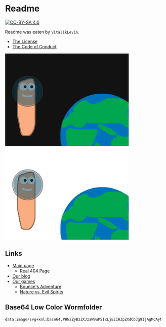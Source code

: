 # Readme

[![CC-BY-SA 4.0](https://img.shields.io/badge/License-CC%20BY--SA%204.0-darklight.svg)](https://creativecommons.org/licenses/by-sa/4.0/)

Readme was eaten by `VitalikLevin`.

- [The License](/LICENSE.txt)
- [The Code of Conduct](/CODE_OF_CONDUCT.md)

![Worm in Space](files/images/spaceworm.png#gh-light-mode-only)
![Worm in Real Space](files/images/spaceworm-dark.png#gh-dark-mode-only)

## Links
- [Main page](https://vitaliklevin.github.io/)
  - [Real 404 Page](https://vitaliklevin.github.io/404.html)
- [Our blog](https://vitaliklevin.github.io/blog/)
- [Our games](https://vitaliklevin.github.io/games)
  - [Bounce's Adventure](https://vitaliklevin.github.io/games/bsa/)
  - [Nature vs. Evil Spirits](https://vitaliklevin.github.io/games/nves/)

## Base64 Low Color Wormfolder
```
data:image/svg+xml;base64,PHN2ZyB2ZXJzaW9uPSIxLjEiIHZpZXdCb3g9IjAgMCAyNTYgMjU2IiB4bWxucz0iaHR0cDovL3d3dy53My5vcmcvMjAwMC9zdmciPg0KPHJlY3Qgd2lkdGg9IjIyNCIgaGVpZ2h0PSIxMjgiIHg9IjE2IiB5PSI4MCIvPg0KPHJlY3Qgd2lkdGg9IjgwIiBoZWlnaHQ9IjMyIiB4PSIzMiIgeT0iNDgiLz4NCjwvc3ZnPg==
```